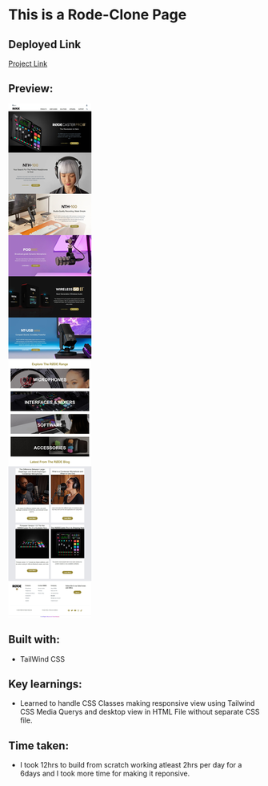 # This is a Rode-Clone Page


## Deployed Link

[Project Link](https://main--phani-sai-rode-clone.netlify.app/)

## Preview:

![Desktop view](./rode.png)

## Built with:

- TailWind CSS

## Key learnings:

- Learned to handle CSS Classes making responsive view using Tailwind CSS Media Querys and desktop view in HTML File without separate CSS file. 

## Time taken:

- I took 12hrs to build from scratch working atleast 2hrs per day for a 6days and I took more time for making it reponsive.
